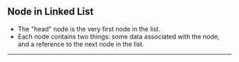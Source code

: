 
## Node in Linked List
- The "head" node is the very first node in the list. 
- Each node contains two things: some data associated with the node, and a reference to the next node in the list. 

-------------------------------------------------

[for speaker]: <> (To put it in the simplest terms, one can think of a linked list like a string of pearls. Each pearl in the string leads to the next. The first pearl on the string can be called the "head" pearl. In a linked list, the "head" node, as can be assumed, is the very first node in the list. Each node contains two things: some data associated with the node, and a reference to the next node in the list.)